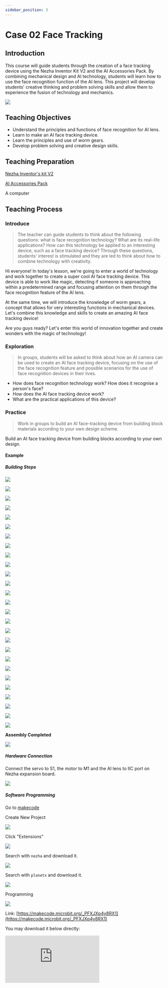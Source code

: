 ```yaml
---
sidebar_position: 3
---
```


# Case 02 Face Tracking 


## Introduction

This course will guide students through the creation of a face tracking device using the Nezha Inventor Kit V2 and the AI Accessories Pack. By combining mechanical design and AI technology, students will learn how to use the face recognition function of the AI lens. This project will develop students' creative thinking and problem solving skills and allow them to experience the fusion of technology and mechanics.

![](./images/ai-accessories-pack-case-02-01.png)

## Teaching Objectives

- Understand the principles and functions of face recognition for AI lens.
- Learn to make an AI face tracking device.
- Learn the principles and use of worm gears.
- Develop problem solving and creative design skills.

## Teaching Preparation

[Nezha Inventor's kit V2](https://www.elecfreaks.com/nezha-inventor-s-kit-v2-for-micro-bit.html)

[AI Accessories Pack](https://www.elecfreaks.com/nezha-inventor-s-kit-v2-for-micro-bit.html)

A computer

## Teaching Process

### Introduce

>The teacher can guide students to think about the following questions: what is face recognition technology? What are its real-life applications? How can this technology be applied to an interesting device, such as a face tracking device? Through these questions, students' interest is stimulated and they are led to think about how to combine technology with creativity.

Hi everyone! In today's lesson, we're going to enter a world of technology and work together to create a super cool AI face tracking device. This device is able to work like magic, detecting if someone is approaching within a predetermined range and focusing attention on them through the face recognition feature of the AI lens.

At the same time, we will introduce the knowledge of worm gears, a concept that allows for very interesting functions in mechanical devices. Let's combine this knowledge and skills to create an amazing AI face tracking device!

Are you guys ready? Let's enter this world of innovation together and create wonders with the magic of technology!

### Exploration

>In groups, students will be asked to think about how an AI camera can be used to create an AI face tracking device, focusing on the use of the face recognition feature and possible scenarios for the use of face recognition devices in their lives.

- How does face recognition technology work? How does it recognise a person's face?
- How does the AI face tracking device work?
- What are the practical applications of this device?

### Practice

>Work in groups to build an AI face-tracking device from building block materials according to your own design scheme.

Build an AI face tracking device from building blocks according to your own design.

#### Example

##### Building Steps

![](./images/ai-accessories-pack-step-02-01.png)

![](./images/ai-accessories-pack-step-02-02.png)

![](./images/ai-accessories-pack-step-02-03.png)

![](./images/ai-accessories-pack-step-02-04.png)

![](./images/ai-accessories-pack-step-02-05.png)

![](./images/ai-accessories-pack-step-02-06.png)

![](./images/ai-accessories-pack-step-02-07.png)

![](./images/ai-accessories-pack-step-02-08.png)

![](./images/ai-accessories-pack-step-02-09.png)

![](./images/ai-accessories-pack-step-02-10.png)

![](./images/ai-accessories-pack-step-02-11.png)

![](./images/ai-accessories-pack-step-02-12.png)

![](./images/ai-accessories-pack-step-02-13.png)

![](./images/ai-accessories-pack-step-02-14.png)

![](./images/ai-accessories-pack-step-02-15.png)

![](./images/ai-accessories-pack-step-02-16.png)

![](./images/ai-accessories-pack-step-02-17.png)

![](./images/ai-accessories-pack-step-02-18.png)

![](./images/ai-accessories-pack-step-02-19.png)

![](./images/ai-accessories-pack-step-02-20.png)

![](./images/ai-accessories-pack-step-02-21.png)

![](./images/ai-accessories-pack-step-02-22.png)

![](./images/ai-accessories-pack-step-02-23.png)

![](./images/ai-accessories-pack-step-02-24.png)

![](./images/ai-accessories-pack-step-02-25.png)

![](./images/ai-accessories-pack-step-02-26.png)

![](./images/ai-accessories-pack-step-02-27.png)

**Assembly Completed**

![](./images/ai-accessories-pack-case-02-01.png)

##### Hardware Connection

Connect the servo to S1, the motor to M1 and the AI lens to IIC port on Nezha expansion board. 

 ![](./images/ai-accessories-pack-case-02-02.png)

##### Software Programming

Go to [makecode](https://makecode.microbit.org/#)

Create New Project

![](./images/ai-accessories-pack-case-01-03.png)

Click "Extensions"

![](./images/ai-accessories-pack-case-01-04.png)

Search with `nezha` and download it. 

![](./images/ai-accessories-pack-case-01-06.png)

Search with `planetx` and download it. 

![](./images/ai-accessories-pack-case-01-07.png)

Programming

![](./images/ai-accessories-pack-case-02-08.png)


Link: [https://makecode.microbit.org/_PFXJXp4y8RX1](https://makecode.microbit.org/_PFXJXp4y8RX1)

You may download it below directly:

<div
    style={{
        position: 'relative',
        paddingBottom: '60%',
        overflow: 'hidden',
    }}
>
    <iframe
        src="https://makecode.microbit.org/_PFXJXp4y8RX1"
        frameborder="0"
        sandbox="allow-popups allow-forms allow-scripts allow-same-origin"
        style={{
            position: 'absolute',
            width: '100%',
            height: '100%',
        }}
    />
</div>


### Teamwork and Display

Students are divided into small groups and work together to create and programme the case.

Students are encouraged to co-operate, communicate and share their experiences with each other.

Each group has the opportunity to present the cases they have produced to the other groups.

#### Example cases result

The face recognition device automatically recognises faces within range and automatically adjusts the camera orientation according to the face position.

![](./images/ai-accessories-pack-case-02.gif)

### Reflection

>Group sharing allows students in each group to share their production process and insights, summarise the problems and solutions they encountered, and evaluate their strengths and weaknesses.

### Extended Knowledge

*** What is face recognition? ***

Face recognition is a computer technology that uses the analysis and comparison of visual feature information of human faces for identity identification. It includes both broad and narrow definitions.

Face recognition in the broad sense is actually a biometric technology that refers to a technology or system for identity confirmation or identity finding through a human face. The technology uses a camera or webcam to capture an image or video stream containing a face, automatically detects and tracks the face in the image, and then performs a series of related application operations on the detected face image.

Face recognition in a narrower sense refers to a technology or system for identity confirmation or identity finding through faces, which is based on the identification and verification of optical face images. Face recognition technology mainly involves three steps: face image acquisition and detection, face image pre-processing and face image feature extraction. After that, the system compares the extracted face image features with the pre-stored facial features in the database to complete the recognition process.

Overall, face recognition is a convenient and safe biometric technology, which is widely used in many fields such as public safety, personal identity verification, video surveillance, payment verification, access control management, etc.

*** Structural characteristics of worm gear? ***

Worm gear mechanism is a commonly used mechanical transmission mechanism, which consists of two parts: worm wheel and worm gear. The following are its main structural characteristics:

- High transmission efficiency: the transmission efficiency of worm gear mechanism can reach more than 95%, which means it has less energy loss and high mechanical efficiency. High transmission ratio: the transmission efficiency of worm gear mechanism can reach more than 95%, which means it has less energy loss and high mechanical efficiency.

- Large transmission ratio: the transmission ratio of worm gear mechanism is usually large, can reach more than 100, which makes it possible to achieve a wide range of speed ratio changes.

- Compact structure: the worm gear mechanism has a compact structure and occupies little space, which makes it more adaptable in some occasions with larger space limitations.

- Self-locking: The worm gear mechanism is self-locking, i.e. the worm gear can be self-locked when the worm wheel is active, which makes it possible to be used in lifting and craning machinery to achieve constant speed movement of the working mechanism.

- Unique motion: The worm gear mechanism has a unique motion, i.e. when the worm gear is rotating, the worm wheel can only move axially in the direction of the worm gear, which makes it possible to use it in some special mechanical transmissions, e.g. for adjusting the position of the mechanism.

- Large load carrying capacity: Worm gear mechanism has large load carrying capacity, it can withstand large axial and radial loads, which makes it can be used in some heavy-duty transmission occasions.

- High manufacturing and installation precision: Because the transmission precision and stability of worm gear mechanism require high, it needs high manufacturing and installation precision.

In a word, worm gear mechanism has the advantages of high transmission efficiency, large transmission ratio, compact structure, self-locking, unique motion, large bearing capacity, etc. It is widely used in various mechanical transmission systems.
